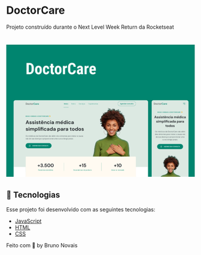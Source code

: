 # DoctorCare
Projeto construído durante o Next Level Week Return da Rocketseat

<h1 align="center">
  <img alt="Letmeask" src="assets/cover/cover.png" />
</h1>

## 🧪 Tecnologias

Esse projeto foi desenvolvido com as seguintes tecnologias:

- [JavaScript](https://developer.mozilla.org/pt-BR/docs/Web/JavaScript)
- [HTML](https://developer.mozilla.org/pt-BR/docs/Web/HTML)
- [CSS](https://developer.mozilla.org/pt-BR/docs/Web/CSS)




Feito com 💜 by Bruno Novais
